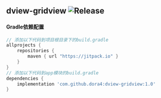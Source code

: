 dview-gridview
![Release](https://jitpack.io/v/dora4/dview-gridview.svg)
--------------------------------

#### Gradle依赖配置

```groovy
// 添加以下代码到项目根目录下的build.gradle
allprojects {
    repositories {
        maven { url "https://jitpack.io" }
    }
}
// 添加以下代码到app模块的build.gradle
dependencies {
    implementation 'com.github.dora4:dview-gridview:1.0'
}
```